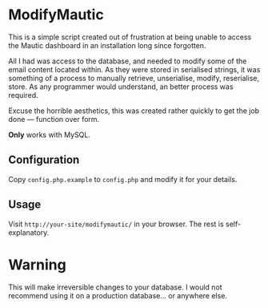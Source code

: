 # ModifyMautic

This is a simple script created out of frustration at being unable to access the Mautic dashboard in an installation
long since forgotten.

All I had was access to the database, and needed to modify some of the email content located within. As they were stored
in serialised strings, it was something of a process to manually retrieve, unserialise, modify, reserialise, store.
As any programmer would understand, an better process was required.

Excuse the horrible aesthetics, this was created rather quickly to get the job done &mdash; function over form.

**Only** works with MySQL.

## Configuration
Copy `config.php.example` to `config.php` and modify it for your details.

## Usage
Visit `http://your-site/modifymautic/` in your browser. The rest is self-explanatory.

# Warning
This will make irreversible changes to your database. I would not recommend using it on a production database... or anywhere else.

